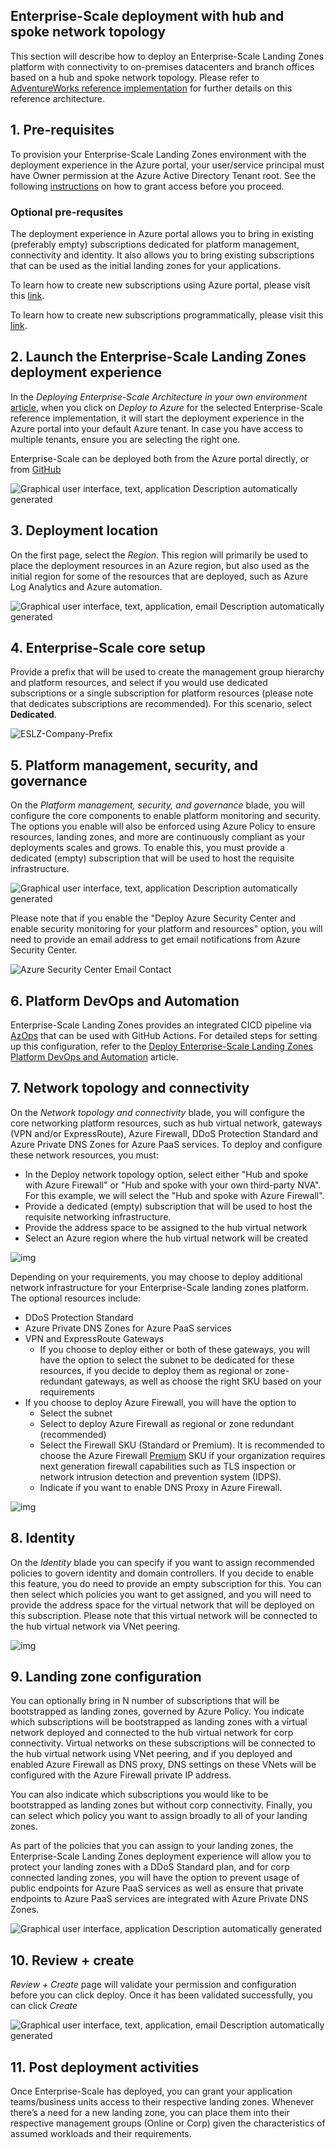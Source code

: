 ## Enterprise-Scale deployment with hub and spoke network topology

This section will describe how to deploy an Enterprise-Scale Landing Zones platform with connectivity to on-premises datacenters and branch offices based on a hub and spoke network topology. Please refer to [AdventureWorks reference implementation](https://github.com/Azure/Enterprise-Scale/blob/main/docs/reference/adventureworks/README.md) for further details on this reference architecture.

## 1. Pre-requisites

To provision your Enterprise-Scale Landing Zones environment with the deployment experience in the Azure portal, your user/service principal must have Owner permission at the Azure Active Directory Tenant root. See the following [instructions](Deploying-Enterprise-Scale-Pre-requisites) on how to grant access before you proceed.

### Optional pre-requsites

The deployment experience in Azure portal allows you to bring in existing (preferably empty) subscriptions dedicated for platform management, connectivity and identity. It also allows you to bring existing subscriptions that can be used as the initial landing zones for your applications.

To learn how to create new subscriptions using Azure portal, please visit this [link](https://azure.microsoft.com/blog/create-enterprise-subscription-experience-in-azure-portal-public-preview/).

To learn how to create new subscriptions programmatically, please visit this [link](https://docs.microsoft.com/azure/cost-management-billing/manage/programmatically-create-subscription).

## 2. Launch the Enterprise-Scale Landing Zones deployment experience

In the *Deploying Enterprise-Scale Architecture in your own environment* [article](https://github.com/Azure/Enterprise-Scale#deploying-enterprise-scale-architecture-in-your-own-environment), when you click on *Deploy to Azure* for the selected Enterprise-Scale reference implementation, it will start the deployment experience in the Azure portal into your default Azure tenant. In case you have access to multiple tenants, ensure you are selecting the right one.

Enterprise-Scale can be deployed both from the Azure portal directly, or from [GitHub](https://github.com/Azure/Enterprise-Scale#deploying-enterprise-scale-architecture-in-your-own-environment)

![Graphical user interface, text, application  Description automatically generated](media/clip_image004.jpg)

## 3. Deployment location

On the first page, select the *Region*. This region will primarily be used to place the deployment resources in an Azure region, but also used as the initial region for some of the resources that are deployed, such as Azure Log Analytics and Azure automation.

![Graphical user interface, text, application, email  Description automatically generated](media/clip_image010.jpg)

## 4. Enterprise-Scale core setup

Provide a prefix that will be used to create the management group hierarchy and platform resources, and select if you would use dedicated subscriptions or a single subscription for platform resources (please note that dedicates subscriptions are recommended). For this scenario, select **Dedicated**.

![ESLZ-Company-Prefix](media/ESLZ-Company-Prefix.JPG)

## 5. Platform management, security, and governance

On the *Platform management, security, and governance* blade, you will configure the core components to enable platform monitoring and security. The options you enable will also be enforced using Azure Policy to ensure resources, landing zones, and more are continuously compliant as your deployments scales and grows. To enable this, you must provide a dedicated (empty) subscription that will be used to host the requisite infrastructure.

![Graphical user interface, text, application  Description automatically generated](media/clip_image014.jpg)

Please note that if you enable the "Deploy Azure Security Center and enable security monitoring for your platform and resources" option, you will need to provide an email address to get email notifications from Azure Security Center.

![Azure Security Center Email Contact](media/clip_image014asc.jpg)

## 6. Platform DevOps and Automation

Enterprise-Scale Landing Zones provides an integrated CICD pipeline via [AzOps](https://github.com/Azure/AzOps) that can be used with GitHub Actions. For detailed steps for setting up this configuration, refer to the [Deploy Enterprise-Scale Landing Zones Platform DevOps and Automation](Deploying-Enterprise-Scale-Platform-DevOps) article.


## 7. Network topology and connectivity
On the *Network topology and connectivity* blade, you will configure the core networking platform resources, such as hub virtual network, gateways (VPN and/or ExpressRoute), Azure Firewall, DDoS Protection Standard and Azure Private DNS Zones for Azure PaaS services. To deploy and configure these network resources, you must:

* In the Deploy network topology option, select either "Hub and spoke with Azure Firewall" or "Hub and spoke with your own third-party NVA".  For this example, we will select the "Hub and spoke with Azure Firewall".
* Provide a dedicated (empty) subscription that will be used to host the requisite networking infrastructure.
* Provide the address space to be assigned to the hub virtual network
* Select an Azure region where the hub virtual network will be created

 ![img](media/clip_image036a.png)

Depending on your requirements, you may choose to deploy additional network infrastructure for your Enterprise-Scale landing zones platform. The optional resources include:

* DDoS Protection Standard
* Azure Private DNS Zones for Azure PaaS services
* VPN and ExpressRoute Gateways
  * If you choose to deploy either or both of these gateways, you will have the option to select the subnet to be dedicated for these resources, if you decide to deploy them as regional or zone-redundant gateways, as well as choose the right SKU based on your requirements
* If you choose to deploy Azure Firewall, you will have the option to
  * Select the subnet
  * Select to deploy Azure Firewall as regional or zone redundant (recommended)
  * Select the Firewall SKU (Standard or Premium). It is recommended to choose the Azure Firewall [Premium](https://docs.microsoft.com/azure/firewall/premium-features) SKU if your organization requires next generation firewall capabilities such as TLS inspection or network intrusion detection and prevention system (IDPS).
  * Indicate if you want to enable DNS Proxy in Azure Firewall. 

 ![img](media/clip_image036b.png)


## 8. Identity
On the *Identity* blade you can specify if you want to assign recommended policies to govern identity and domain controllers. If you decide to enable this feature, you do need to provide an empty subscription for this. You can then select which policies you want to get assigned, and you will need to provide the address space for the virtual network that will be deployed on this subscription. Please note that this virtual network will be connected to the hub virtual network via VNet peering. 

 ![img](media/clip_image036c.png)

## 9. Landing zone configuration

You can optionally bring in N number of subscriptions that will be bootstrapped as landing zones, governed by Azure Policy. You indicate which subscriptions will be bootstrapped as landing zones with a virtual network deployed and connected to the hub virtual network for corp connectivity. Virtual networks on these subscriptions will be connected to the hub virtual network using VNet peering, and if you deployed and enabled Azure Firewall as DNS proxy, DNS settings on these VNets will be configured with the Azure Firewall private IP address.

You can also indicate which subscriptions you would like to be bootstrapped as landing zones but without corp connectivity. Finally, you can select which policy you want to assign broadly to all of your landing zones.

As part of the policies that you can assign to your landing zones, the Enterprise-Scale Landing Zones deployment experience will allow you to protect your landing zones with a DDoS Standard plan, and for corp connected landing zones, you will have the option to prevent usage of public endpoints for Azure PaaS services as well as ensure that private endpoints to Azure PaaS services are integrated with Azure Private DNS Zones. 

![Graphical user interface, application  Description automatically generated](media/clip_image037.jpg)

## 10. Review + create

*Review + Create* page will validate your permission and configuration before you can click deploy. Once it has been validated successfully, you can click *Create*

![Graphical user interface, text, application, email  Description automatically generated](media/clip_image039.jpg)

## 11. Post deployment activities

Once Enterprise-Scale has deployed, you can grant your application teams/business units access to their respective landing zones. Whenever there’s a need for a new landing zone, you can place them into their respective management groups (Online or Corp) given the characteristics of assumed workloads and their requirements.
